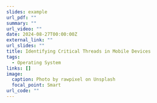 ```yaml
---
slides: example
url_pdf: ""
summary: ""
url_video: ""
date: 2024-08-27T00:00:00Z
external_link: ""
url_slides: ""
title: Identifying Critical Threads in Mobile Devices
tags:
  - Operating System
links: []
image:
  caption: Photo by rawpixel on Unsplash
  focal_point: Smart
url_code: ""
---
```

